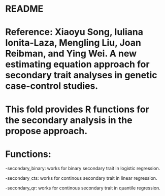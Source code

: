 # README

# Reference: Xiaoyu Song, Iuliana Ionita-Laza, Mengling Liu, Joan Reibman, and Ying Wei. A new estimating equation approach for secondary trait analyses in genetic case-control studies. 

# This fold provides R functions for the secondary analysis in the propose approach.

# Functions:
  -secondary_binary: works for binary secondary trait in logistic regression.
  
  -secondary_cts: works for continous secondary trait in linear regression.
  
  -secondary_qr: works for continous secondary trait in quantile regression.
